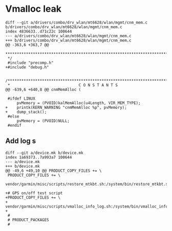 # Vmalloc leak

	diff --git a/drivers/combo/drv_wlan/mt6628/wlan/mgmt/cnm_mem.c b/drivers/combo/drv_wlan/mt6628/wlan/mgmt/cnm_mem.c
	index 4836633..d71c22c 100644
	--- a/drivers/combo/drv_wlan/mt6628/wlan/mgmt/cnm_mem.c
	+++ b/drivers/combo/drv_wlan/mt6628/wlan/mgmt/cnm_mem.c
	@@ -363,6 +363,7 @@
	 ********************************************************************************
	 */
	 #include "precomp.h"
	+#include "debug.h"

	 /*******************************************************************************
	 *                              C O N S T A N T S
	@@ -639,6 +640,8 @@ cnmMemAlloc (

	 #ifdef LINUX
	     pvMemory = (PVOID)kalMemAlloc(u4Length, VIR_MEM_TYPE);
	+    printk(KERN_WARNING "cnmMemAlloc %p", pvMemory);
	+    dump_stack();
	 #else
	     pvMemory = (PVOID)NULL;
	 #endif
## Add log s
	diff --git a/device.mk b/device.mk
	index 1a69373..7a993a7 100644
	--- a/device.mk
	+++ b/device.mk
	@@ -49,6 +49,10 @@ PRODUCT_COPY_FILES += \
	 PRODUCT_COPY_FILES += \
	        vendor/garmin/misc/scripts/restore_mtkbt.sh:/system/bin/restore_mtkbt.sh

	+# GPS on/off test script
	+PRODUCT_COPY_FILES += \
	+       vendor/garmin/misc/scripts/vmalloc_info_log.sh:/system/bin/vmalloc_info_log.sh
	+
	 #
	 # PRODUCT_PACKAGES
	 #
<!--stackedit_data:
eyJoaXN0b3J5IjpbMjA2MDgzOTcwMCwtNTk0MTQwMjI2XX0=
-->